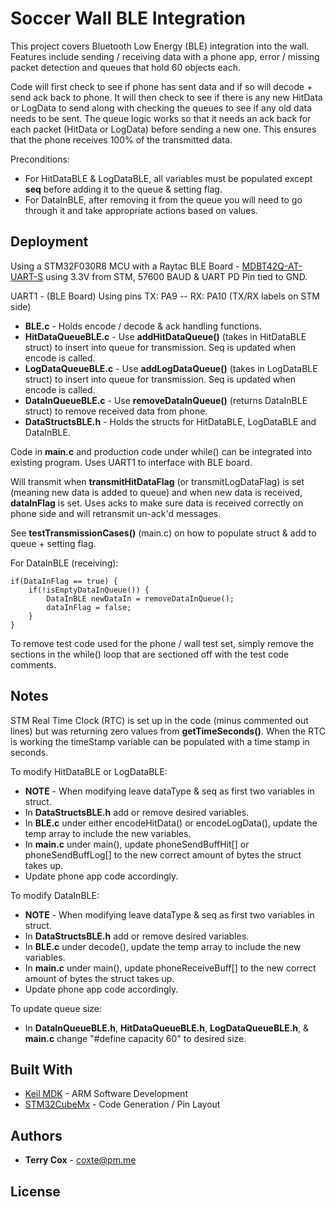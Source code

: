 # Soccer Wall BLE Integration

This project covers Bluetooth Low Energy (BLE) integration into the wall. Features include sending / receiving data with a phone app, error / missing packet detection and queues that hold 60 objects each.

Code will first check to see if phone has sent data and if so will decode + send ack back to phone. It will then check to see if there is any new HitData or LogData to send along with checking the queues to see if any old data needs to be sent. The queue logic works so that it needs an ack back for each packet (HitData or LogData) before sending a new one. This ensures that the phone receives 100% of the transmitted data.

Preconditions:

* For HitDataBLE & LogDataBLE, all variables must be populated except **seq** before adding it to the queue & setting flag.
* For DataInBLE, after removing it from the queue you will need to go through it and take appropriate actions based on values.

## Deployment

Using a STM32F030R8 MCU with a Raytac BLE Board - [MDBT42Q-AT-UART-S](https://www.raytac.com/product/ins.php?index_id=83) using 3.3V from STM, 57600 BAUD & UART PD Pin tied to GND.

UART1 - (BLE Board) Using pins TX: PA9 -- RX: PA10 (TX/RX labels on STM side)

* **BLE.c** - Holds encode / decode & ack handling functions.
* **HitDataQueueBLE.c** - Use **addHitDataQueue()** (takes in HitDataBLE struct) to insert into queue for transmission. Seq is updated when encode is called.
* **LogDataQueueBLE.c** - Use **addLogDataQueue()** (takes in LogDataBLE struct) to insert into queue for transmission. Seq is updated when encode is called.
* **DataInQueueBLE.c** - Use **removeDataInQueue()** (returns DataInBLE struct) to remove received data from phone.
* **DataStructsBLE.h** - Holds the structs for HitDataBLE, LogDataBLE and DataInBLE.

Code in **main.c** and production code under while() can be integrated into existing program. Uses UART1 to interface with BLE board.

Will transmit when **transmitHitDataFlag** (or transmitLogDataFlag) is set (meaning new data is added to queue) and when new data is received, **dataInFlag** is set. Uses acks to make sure data is received correctly on phone side and will retransmit un-ack'd messages.

See **testTransmissionCases()** (main.c) on how to populate struct & add to queue + setting flag.

For DataInBLE (receiving):
```
if(DataInFlag == true) {
	if(!isEmptyDataInQueue()) {
		DataInBLE newDataIn = removeDataInQueue();
		dataInFlag = false;
	}
}
```

To remove test code used for the phone / wall test set, simply remove the sections in the while() loop that are sectioned off with the test code comments.

## Notes

STM Real Time Clock (RTC) is set up in the code (minus commented out lines) but was returning zero values from **getTimeSeconds()**. When the RTC is working the timeStamp variable can be populated with a time stamp in seconds.

To modify HitDataBLE or LogDataBLE:

* **NOTE** - When modifying leave dataType & seq as first two variables in struct.
* In **DataStructsBLE.h** add or remove desired variables.
* In **BLE.c** under either encodeHitData() or encodeLogData(), update the temp array to include the new variables.
* In **main.c** under main(), update phoneSendBuffHit[] or phoneSendBuffLog[] to the new correct amount of bytes the struct takes up.
* Update phone app code accordingly.

To modify DataInBLE:

* **NOTE** - When modifying leave dataType & seq as first two variables in struct.
* In **DataStructsBLE.h** add or remove desired variables.
* In **BLE.c** under decode(), update the temp array to include the new variables.
* In **main.c** under main(), update phoneReceiveBuff[] to the new correct amount of bytes the struct takes up.
* Update phone app code accordingly.

To update queue size:

* In **DataInQueueBLE.h**, **HitDataQueueBLE.h**, **LogDataQueueBLE.h**, & **main.c** change "#define capacity 60" to desired size.

## Built With

* [Keil MDK](http://www2.keil.com/mdk5) - ARM Software Development
* [STM32CubeMx](https://www.st.com/en/development-tools/stm32cubemx.html) - Code Generation / Pin Layout


## Authors

* **Terry Cox** - coxte@pm.me


## License
